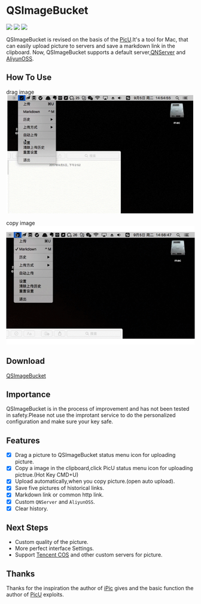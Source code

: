 
# QSImageBucket

<!-- <p align="center">

<img src="pic/2017022646287Icon_128x128@2x.png" alt="PicU" title="PicU" width="100" height="100"/>

</p> -->

<p> 

<img src="https://img.shields.io/badge/language-swift-red.svg" >
<img src="https://img.shields.io/badge/platform-mac%20os-lightgrey.svg" >
<a href="LICENSE"><img src="https://img.shields.io/badge/license-MIT-373737.svg" ></a>

</p>

QSImageBucket is revised on the basis of the [PicU](https://github.com/chenxtdo/UPImageMacApp).It's a tool for Mac, that can easily upload picture to servers and save a markdown link in the clipboard. Now, QSImageBucket supports a default server,[QNServer](https://www.qiniu.com/) and [AliyunOSS](https://www.aliyun.com/product/oss).  

## How To Use  

drag image  
![drag](/pic/drag-upload.gif)  

copy image  
![copy](/pic/copy-upload.gif)  

## Download  
[QSImageBucket](https://github.com/zj-insist/QSImageBucket/releases)

## Importance  

QSImageBucket is in the process of improvement and has not been tested in safety.Please not use the improtant service to do the personalized configuration and make sure your key safe. 

## Features

- [x] Drag a picture to QSImageBucket status menu icon for uploading picture.
- [x] Copy a image in the clipboard,click PicU status menu icon for uploading pictrue.(Hot Key CMD+U)
- [x] Upload automatically,when you copy picture.(open auto upload).
- [x] Save five pictures of historical links.
- [x] Markdown link or common http link.
- [x] Custom `QNServer` and `AliyunOSS`.
- [x] Clear history.

## Next Steps

- Custom quality of the picture.
- More perfect interface Settings.
- Support [Tencent COS](https://cloud.tencent.com/product/cos) and other custom servers for picture.

## Thanks

Thanks for the inspiration the author of [iPic](https://itunes.apple.com/cn/app/id1101244278?ls=1&mt=12) gives and the basic function the author of [PicU](https://github.com/chenxtdo/UPImageMacApp) exploits.

